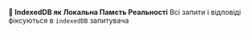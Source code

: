 **🧠 IndexedDB як Локальна Памєть Реальностi** Всi запити i вiдповiдi фiксуються в `indexedDB` запитувача